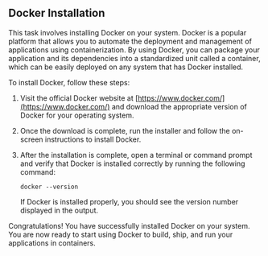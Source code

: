 ## Docker Installation

This task involves installing Docker on your system. Docker is a popular platform that allows you to automate the deployment and management of applications using containerization. By using Docker, you can package your application and its dependencies into a standardized unit called a container, which can be easily deployed on any system that has Docker installed.

To install Docker, follow these steps:

1. Visit the official Docker website at [https://www.docker.com/](https://www.docker.com/) and download the appropriate version of Docker for your operating system.

2. Once the download is complete, run the installer and follow the on-screen instructions to install Docker.

3. After the installation is complete, open a terminal or command prompt and verify that Docker is installed correctly by running the following command:

   ```
   docker --version
   ```

   If Docker is installed properly, you should see the version number displayed in the output.

Congratulations! You have successfully installed Docker on your system. You are now ready to start using Docker to build, ship, and run your applications in containers.
